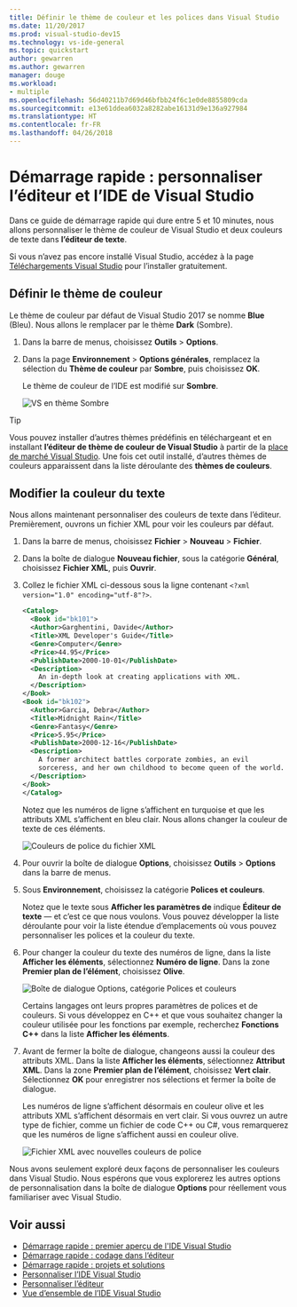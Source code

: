 ```yaml
---
title: Définir le thème de couleur et les polices dans Visual Studio
ms.date: 11/20/2017
ms.prod: visual-studio-dev15
ms.technology: vs-ide-general
ms.topic: quickstart
author: gewarren
ms.author: gewarren
manager: douge
ms.workload:
- multiple
ms.openlocfilehash: 56d40211b7d69d46bfbb24f6c1e0de8855809cda
ms.sourcegitcommit: e13e61ddea6032a8282abe16131d9e136a927984
ms.translationtype: HT
ms.contentlocale: fr-FR
ms.lasthandoff: 04/26/2018
---
```

# <a name="quickstart-personalize-the-visual-studio-ide-and-editor"></a>Démarrage rapide : personnaliser l’éditeur et l’IDE de Visual Studio

Dans ce guide de démarrage rapide qui dure entre 5 et 10 minutes, nous allons personnaliser le thème de couleur de Visual Studio et deux couleurs de texte dans **l’éditeur de texte**.

Si vous n’avez pas encore installé Visual Studio, accédez à la page [Téléchargements Visual Studio](https://aka.ms/vsdownload?utm_source=mscom&utm_campaign=msdocs) pour l’installer gratuitement.

## <a name="set-the-color-theme"></a>Définir le thème de couleur

Le thème de couleur par défaut de Visual Studio 2017 se nomme **Blue** (Bleu). Nous allons le remplacer par le thème **Dark** (Sombre).

1. Dans la barre de menus, choisissez **Outils** > **Options**.

1. Dans la page **Environnement** > **Options générales**, remplacez la sélection du **Thème de couleur** par **Sombre**, puis choisissez **OK**.

   Le thème de couleur de l’IDE est modifié sur **Sombre**.

   ![VS en thème Sombre](media/quickstart-personalize-dark-theme.png)

> [!TIP]
> Vous pouvez installer d’autres thèmes prédéfinis en téléchargeant et en installant **l’éditeur de thème de couleur de Visual Studio** à partir de la [place de marché Visual Studio](https://marketplace.visualstudio.com/items?itemName=VisualStudioPlatformTeam.VisualStudio2017ColorThemeEditor). Une fois cet outil installé, d’autres thèmes de couleurs apparaissent dans la liste déroulante des **thèmes de couleurs**.

## <a name="change-text-color"></a>Modifier la couleur du texte

Nous allons maintenant personnaliser des couleurs de texte dans l’éditeur. Premièrement, ouvrons un fichier XML pour voir les couleurs par défaut.

1. Dans la barre de menus, choisissez **Fichier** > **Nouveau** > **Fichier**.

1. Dans la boîte de dialogue **Nouveau fichier**, sous la catégorie **Général**, choisissez **Fichier XML**, puis **Ouvrir**.

1. Collez le fichier XML ci-dessous sous la ligne contenant `<?xml version="1.0" encoding="utf-8"?>`.

   ```xml
   <Catalog>
     <Book id="bk101">
     <Author>Garghentini, Davide</Author>
     <Title>XML Developer's Guide</Title>
     <Genre>Computer</Genre>
     <Price>44.95</Price>
     <PublishDate>2000-10-01</PublishDate>
     <Description>
       An in-depth look at creating applications with XML.
     </Description>
   </Book>
   <Book id="bk102">
     <Author>Garcia, Debra</Author>
     <Title>Midnight Rain</Title>
     <Genre>Fantasy</Genre>
     <Price>5.95</Price>
     <PublishDate>2000-12-16</PublishDate>
     <Description>
       A former architect battles corporate zombies, an evil
       sorceress, and her own childhood to become queen of the world.
     </Description>
   </Book>
   </Catalog>
   ```

   Notez que les numéros de ligne s’affichent en turquoise et que les attributs XML s’affichent en bleu clair. Nous allons changer la couleur de texte de ces éléments.

   ![Couleurs de police du fichier XML](media/quickstart-personalize-xml-file.png)

1. Pour ouvrir la boîte de dialogue **Options**, choisissez **Outils** > **Options** dans la barre de menus.

1. Sous **Environnement**, choisissez la catégorie **Polices et couleurs**.

   Notez que le texte sous **Afficher les paramètres de** indique **Éditeur de texte** &mdash; et c’est ce que nous voulons. Vous pouvez développer la liste déroulante pour voir la liste étendue d’emplacements où vous pouvez personnaliser les polices et la couleur du texte.

1. Pour changer la couleur du texte des numéros de ligne, dans la liste **Afficher les éléments**, sélectionnez **Numéro de ligne**. Dans la zone **Premier plan de l’élément**, choisissez **Olive**.

   ![Boîte de dialogue Options, catégorie Polices et couleurs](media/quickstart-personalize-line-number-color.png)

   Certains langages ont leurs propres paramètres de polices et de couleurs. Si vous développez en C++ et que vous souhaitez changer la couleur utilisée pour les fonctions par exemple, recherchez **Fonctions C++** dans la liste **Afficher les éléments**.

1. Avant de fermer la boîte de dialogue, changeons aussi la couleur des attributs XML. Dans la liste **Afficher les éléments**, sélectionnez **Attribut XML**. Dans la zone **Premier plan de l’élément**, choisissez **Vert clair**. Sélectionnez **OK** pour enregistrer nos sélections et fermer la boîte de dialogue.

   Les numéros de ligne s’affichent désormais en couleur olive et les attributs XML s’affichent désormais en vert clair. Si vous ouvrez un autre type de fichier, comme un fichier de code C++ ou C#, vous remarquerez que les numéros de ligne s’affichent aussi en couleur olive.

   ![Fichier XML avec nouvelles couleurs de police](media/quickstart-personalize-xml-file-new-colors.png)

Nous avons seulement exploré deux façons de personnaliser les couleurs dans Visual Studio. Nous espérons que vous explorerez les autres options de personnalisation dans la boîte de dialogue **Options** pour réellement vous familiariser avec Visual Studio.

## <a name="see-also"></a>Voir aussi

- [Démarrage rapide : premier aperçu de l'IDE Visual Studio](../ide/quickstart-ide-orientation.md)
- [Démarrage rapide : codage dans l’éditeur](../ide/quickstart-editor.md)
- [Démarrage rapide : projets et solutions](../ide/quickstart-projects-solutions.md)
- [Personnaliser l’IDE Visual Studio](../ide/personalizing-the-visual-studio-ide.md)
- [Personnaliser l’éditeur](../ide/customizing-the-editor.md)
- [Vue d’ensemble de l’IDE Visual Studio](../ide/visual-studio-ide.md)
